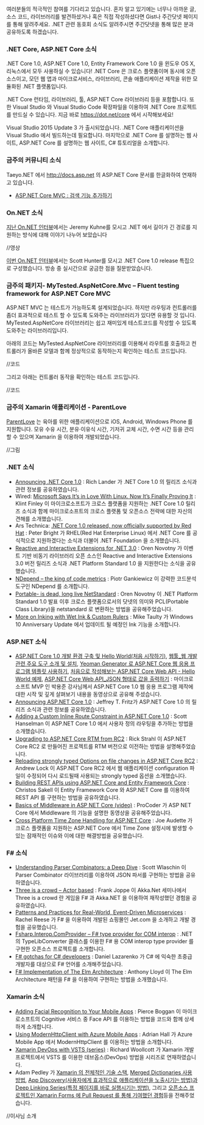 여러분들의 적극적인 참여를 기다리고 있습니다. 혼자 알고 있기에는 너무나 아까운 글, 소스 코드, 라이브러리를 발견하셨거나 혹은 직접 작성하셨다면 Gist나 주간닷넷 페이지를 통해 알려주세요. .NET 관련 동호회 소식도 알려주시면 주간닷넷을 통해 많은 분과 공유하도록 하겠습니다.

### .NET Core, ASP.NET Core 소식
.NET Core 1.0, ASP.NET Core 1.0, Entity Framework Core 1.0 을 윈도우 OS X, 리눅스에서 모두 사용하실 수 있습니다! .NET Core 은 크로스 플랫폼이며 동시에 오픈소스이고, 모던 웹 앱과 마이크로서비스, 라이브러리, 콘솔 애플리케이션 제작을 위한 모듈화된 .NET 플랫폼입니다. 

.NET Core 런타임, 라이브러리, 툴, ASP.NET Core 라이브러리 등을 포함합니다. 또한 Visual Studio 와 Visual Studio Code 확장파일을 이용하여 .NET Core 프로젝트를 만드실 수 있습니다. 지금 바로  https://dot.net/core 에서 시작해보세요!

Visual Studio 2015 Update 3 가 출시되었습니다. .NET Core 애플리케이션을 Visual Studio 에서 빌드하는데 필요합니다. 
마지막으로 .NET Core 를 설명하는 웹 사이트, ASP.NET Core 를 설명하는 웹 사이트, C# 튜토리얼을 소개합니다. 

### 금주의 커뮤니티 소식
Taeyo.NET 에서 http://docs.asp.net 의 ASP.NET Core 문서를 한글화하여 연재하고 있습니다.

* [ASP.NET Core MVC : 검색 기능 추가하기](http://taeyo.net/Columns/View.aspx?SEQ=538&PSEQ=40)


### On.NET 소식
[지난 On.NET 인터뷰](https://www.youtube.com/watch?v=ZppqEMegCAA)에서는 Jeremy Kuhne를 모시고 .NET 에서 길이가 긴 경로를 지원하는 방식에 대해 이야기 나누어 보았습니다

//영상 

[이번 On.NET 인터뷰](https://www.youtube.com/watch?v=Ora3MZi3ius)에서는 Scott Hunter를 모시고  .NET Core 1.0 release 특집으로 구성했습니다. 방송 중 실시간으로 궁금한 점을 질문받았습니다.  

### 금주의 패키지- MyTested.AspNetCore.Mvc – Fluent testing framework for ASP.NET Core MVC
ASP.NET MVC 는 테스트가 가능하도록 설계되었습니다. 하지만 라우팅과 컨트롤러를 좀더 효과적으로 테스트 할 수 있도록 도와주는 라이브러리가 있다면 유용할 것 입니다. MyTested.AspNetCore 라이브러리는 쉽고 재미있게 테스트코드를 작성할 수 있도록 도와주는 라이브러리입니다.

아래의 코드는 MyTested.AspNetCore 라이브러리를 이용해서 라우트를 호출하고 컨트롤러가 올바른 모델과 함께 정상적으로 동작하는지 확인하는 테스트 코드입니다.

//코드

그리고 아래는 컨트롤러 동작을 확인하는 테스트 코드입니다.

//코드

### 금주의 Xamarin 애플리케이션 - ParentLove
[ParentLove](http://www.parentlove.me/) 는 육아를 위한 애플리케이션으로 iOS, Android, Windows Phone 를 지원합니다. 모유 수유 시간, 분유·이유식 시간, 기저귀 교체 시간, 수면 시간 등을 관리할 수 있으며 Xamarin 을 이용하여 개발되었습니다. 

//그림

### .NET 소식
* [Announcing .NET Core 1.0](https://blogs.msdn.microsoft.com/dotnet/2016/06/27/announcing-net-core-1-0/) : Rich Lander 가  .NET Core 1.0 의 릴리즈 소식과 관련 정보를 공유하였습니다. 
* Wired: [Microsoft Says It’s in Love With Linux. Now It’s Finally Proving It](http://www.wired.com/2016/06/microsofts-open-source-love-affair-reaches-new-heights/) : Klint Finley 이 마이크로소프트가 크로스 플랫폼을 지원하는 .NET Core 1.0 릴리즈 소식과 함께 마이크로소프트의 크로스 플랫폼 및 오픈소스 전략에 대한 자신의 견해를 소개했습니다. 
* Ars Technica: [.NET Core 1.0 released, now officially supported by Red Hat](http://arstechnica.com/information-technology/2016/06/net-core-1-0-released-now-officially-supported-by-red-hat/) : Peter Bright 가 RHEL(Red Hat Enterprise Linux) 에서 .NET Core 를 공식적으로 지원하겠다는 소식과 더불어 .NET Foundation 을 소개했습니다. 
* [Reactive and Interactive Extensions for .NET 3.0](https://github.com/Reactive-Extensions/Rx.NET/releases/tag/v3.0.0) : Oren Novotny 가 이벤트 기반 비동기 라이브러리 오픈 소스인 Reactive and Interactive Extensions 3.0 버전 릴리즈 소식과 .NET Platform Standard 1.0 을 지원한다는 소식을 공유했습니다.
* [NDepend – the king of code metrics](http://piotrgankiewicz.com/2016/06/27/ndepend-the-king-of-code-metrics/) : Piotr Gankiewicz 이 강력한 코드분석 도구인 NDepend 를 소개합니다.
* [Portable- is dead, long live NetStandard](https://oren.codes/2016/06/23/portable-is-dead-long-live-netstandard/) : Oren Novotny 이 .NET Platform Standard 1.0 발표 이후 크로스 플랫폼으로서의 닷넷의 의미와 PCL(Portable Class Library)을 netstandard 로 변환하는 방법을 공유해주었습니다.
* [More on Inking with Wet Ink & Custom Rulers](https://channel9.msdn.com/Events/Build/2016/B865) : Mike Taulty 가 Windows 10 Anniversary Update 에서 업데이트 될 예정인 Ink 기능을 소개합니다. 

### ASP.NET 소식
* [ASP.NET Core 1.0 개발 환경 구축 및 Hello World(처음 시작하기)](https://youtu.be/8zbV2JakVA4), [웹툴_웹 개발 관련 주요 도구 소개 및 설치](https://youtu.be/tYeDMkkjnmc), [Yeoman Generator 로 ASP.NET Core 웹 응용 프로그램 템플릿 사용하기](https://youtu.be/LNK3adYmTWM), [처음으로 작성해보는 ASP.NET Core Web API - Hello World 예제](https://youtu.be/MDrtsWS500Q), [ASP.NET Core Web API_JSON 형태로 값을 출력하기](https://youtu.be/ZDGvJ6rojNE) : 마이크로소프트 MVP 인 박용준 강사님께서 ASP.NET Core 1.0 웹 응용 프로그램 제작에 대한 시작 및 깊게 살펴보기 내용을 동영상으로 공유해 주셨습니다.
* [Announcing ASP.NET Core 1.0](https://blogs.msdn.microsoft.com/dotnet/2016/06/27/announcing-net-core-1-0/) : Jeffrey T. Fritz가 ASP.NET Core 1.0 의 릴리즈 소식과 관련 정보를 공유하였습니다. 
* [Adding a Custom Inline Route Constraint in ASP.NET Core 1.0](http://www.hanselman.com/blog/AddingACustomInlineRouteConstraintInASPNETCore10.aspx) : Scott Hanselman 이  ASP.NET Core 1.0 에서 사용자 정의 라우팅을 추가하는 방법을 소개했습니다.
* [Upgrading to ASP.NET Core RTM from RC2](https://weblog.west-wind.com/posts/2016/Jun/27/Upgrading-to-ASPNET-Core-RTM-from-RC2) : Rick Strahl 이 ASP.NET Core RC2 로 만들어진 프로젝트를 RTM 버전으로 이전하는 방법을 설명해주었습니다.
* [Reloading strongly typed Options on file changes in ASP.NET Core RC2](http://andrewlock.net/reloading-strongly-typed-options-when-appsettings-change-in-asp-net-core-rc2/) : Andrew Lock 이 ASP.NET Core RC2 에서 웹 애플리케이션 configuration 파일이 수정되어 다시 로드될때 사용되는 strongly typed 옵션을 소개했습니다.
* [Building REST APIs using ASP.NET Core and Entity Framework Core](https://chsakell.com/2016/06/23/rest-apis-using-asp-net-core-and-entity-framework-core/) : Christos Sakell 이 Entity Framework Core 와 ASP.NET Core 를 이용하여 REST API 를 구현하는 방법을 공유하였습니다.
* [Basics of Middleware in ASP NET Core (video)](https://www.youtube.com/watch?v=B2WftX-etVo) : ProCoder 가 ASP NET Core 에서 Middleware 의 기능을 설명한 동영상을 공유해주었습니다.
* [Cross Platform Time Zone Handling for ASP.NET Core](http://www.joeaudette.com/cross-platform-time-zone-handling-for-aspnet-core.aspx) : Joe Audette 가 크로스 플랫폼을 지원하는 ASP.NET Core 에서 Time Zone 설정시에 발생할 수 있는 잠재적인 이슈와 이에 대한 해결방법을 공유했습니다.

### F# 소식
* [Understanding Parser Combinators: a Deep Dive](https://vimeo.com/171704565) : Scott Wlaschin 이 Parser Combinator 라이브러리를 이용하여 JSON 파서를 구현하는 방법을 공유하였습니다.
* [Three is a crowd – Actor based](http://fjoppe.weebly.com/mingle-bar/three-is-a-crowd-actor-based/) : Frank Joppe 이 Akka.Net 세미나에서 Three is a crowd 란 게임을 F# 과 Akka.NET 을 이용하여 재작성했던 경험을 공유하였습니다.
* [Patterns and Practices for Real-World, Event-Driven Microservices](https://skillsmatter.com/skillscasts/7812-don-t-miss-rachel-reese-at-prognet-tutorials-2016) : Rachel Reese 가 F# 을 이용하여 개발된 쇼핑몰인 Jet.com 을 소개하고 개발 경험을 공유했습니다.
* [Fsharp.Interop.ComProvider – F# type provider for COM interop](https://github.com/fsprojects/FSharp.Interop.ComProvider) : .NET 의 TypeLibConverter 클래스를 이용한 F# 용 COM interop type provider 를 구현한 오픈소스 프로젝트를 소개합니다.
* [F# gotchas for C# developers](http://dobegin.com/fsharp-gotchas-for-csharp-devs/) : Daniel Lazarenko 가 C# 에 익숙한 초중급 개발자를 대상으로 F# 언어를 소개해주었습니다.
* [F# Implementation of The Elm Architecture](http://anthonylloyd.github.io/blog/2016/06/20/fsharp-elm-part1) : Anthony Lloyd 이 The Elm Architecture 패턴을 F# 을 이용하여 구현하는 방법을 소개했습니다.

### Xamarin 소식
* [Adding Facial Recognition to Your Mobile Apps](https://blog.xamarin.com/adding-facial-recognition-to-your-mobile-apps/) : Pierce Boggan 이 마이크로소프트의 Cognitive 서비스 중 Face API 를 이용하는 방법을 코드와 함께 상세하게 소개합니다. 
* [Using ModernHttpClient with Azure Mobile Apps](https://shellmonger.com/2016/06/23/using-modernhttpclient-with-azure-mobile-apps/) : Adrian Hall 가 Azure Mobile App 에서 ModernHttpClient 를 이용하는 방법을 소개합니다.
* [Xamarin DevOps with VSTS (series)](http://www.thexamarinjournal.com/xamarin-dev-ops-with-vsts-getting-started/) : Richard Woollcott 가 Xamarin 개발 프로젝트에서 VSTS 를 이용한 데브옵스(DevOps) 방법을 시리즈로 연재하였습니다.
* Adam Pedley 가 [Xamarin 의 전체적인 기술 스택](https://xamarinhelp.com/xamarin-technology-stack/), [Merged Dictionaries 사용 방법](https://xamarinhelp.com/merged-dictionaries-xamarin-forms/), [App Discovery(사용자에게 효과적으로 애플리케이션을 노출시기는 방법)과 Deep Linking Series(특정 페이지를 바로 실행시기는 방법)](https://xamarinhelp.com/app-discovery-deep-linking-series/), 그리고 [오픈소스 프로젝트인 Xamarin Forms 에 Pull Request 를 통해 기여했던 경험](https://xamarinhelp.com/contributing-xamarin-forms/)등을 전해주었습니다.

//이사님 소개
